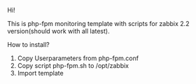 Hi!

This is php-fpm monitoring template with scripts for zabbix 2.2 version(should work with all latest).

How to install?
1. Copy Userparameters from php-fpm.conf
2. Copy script php-fpm.sh to /opt/zabbix
3. Import template 
